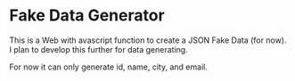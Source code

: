 Fake Data Generator
================

This is a Web with avascript function to create a JSON Fake Data (for now).
I plan to develop this further for data generating.

For now it can only generate id, name, city, and email.